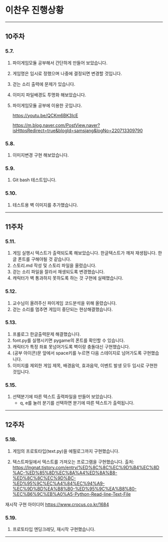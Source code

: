 # 이찬우 진행상황

---

## 10주차

### 5.7.

1. 파이게임모듈 공부해서 간단하게 만들어 보았습니다.
2. 게임명은 임시로 정했으며 나중에 결정되면 변경할 것입니다.
3. 걷는 소리 출력에 문제가 있습니다.
4. 이미지 파일배경도 투명화 해보았습니다.
5. 파이게임모듈 공부에 이용한 곳입니다.

   <https://youtu.be/QCKm6BK3IcE>

   <https://m.blog.naver.com/PostView.naver?isHttpsRedirect=true&blogId=samsjang&logNo=220713309790>

### 5.8.

1. 이미지변경 구현 해보았습니다.

### 5.9.

1. Git bash 테스트입니다.

### 5.10.

1. 테스트용 벽 이미지를 추가했습니다.
---
## 11주차

### 5.11.

1.  게임 실행시 텍스트가 출력되도록 해보았습니다.
    한글텍스트가 깨져 재생됩니다. 한글 폰트를 구해야될 것 같습니다.
2.  스토리.md 작성 및 스토리 파일을 올렸습니다.
3.  걷는 소리 파일을 잘라서 재생되도록 변경했습니다.
4.  캐릭터가 벽 통과하지 못하도록 하는 것 구현에 실패했습니다.

### 5.12.

1. 교수님이 올려주신 파이게임 코드분석을 위해 올렸습니다.
2. 걷는 소리를 멈추면 게임이 중단되는 현상해결했습니다.

### 5.13.

1. 프롤로그 한글출력문제 해결했습니다.
2. font.py를 실행시키면 pygame의 폰트를 확인할 수 있습니다.
3. 캐릭터가 특정 좌표 못넘어가도록 벽이랑 충돌대신 구현했습니다.
4. (공부 아이콘)문 앞에서 space키를 누르면 다음 스테이지로 넘어가도록 구현했습니다.
5. 이미지를 제외한 게임 제목, 배경음악, 효과음악, 이벤트 발생 모두 임시로 구현한 것입니다.

### 5.15.

1. 선택분기에 따른 텍스트 출력파일을 만들어 보았습니다.
   - q, e를 눌러 분기를 선택하면 분기에 따른 텍스트가 출력됩니다.
---
## 12주차

### 5.18.

1. 게임의 프로토타입(text.py)을 에필로그까지 구현했습니다.

2. 텍스트파일에서 텍스트를 가져오는 프로그램을 구현했습니다.
   출처:
   https://lngnat.tistory.com/entry/%ED%8C%8C%EC%9D%B4%EC%8D%AC-%ED%85%8D%EC%8A%A4%ED%8A%B8-%ED%8C%8C%EC%9D%BC-%ED%95%9C%EC%A4%84%EC%94%A9-%EC%9D%BD%EA%B8%B0-%ED%95%9C%EA%B8%80-%EC%B6%9C%EB%A0%A5-Python-Read-line-Text-File

재시작 구현 아이디어
<https://www.crocus.co.kr/1684>

### 5.19.

1. 프로토타입 엔딩크레딧, 재시작 구현했습니다.
---
